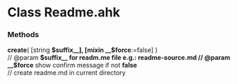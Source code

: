 # Class Readme.ahk    

### Methods    

__create__( [string __$suffix__], [mixin __$force__:=false] )    
	// @param __$suffix__ for readm.me file e.g.: readme-source.md    
	// @param __$force__ show confirm message if not __false__  
	// create readme.md in current directory    